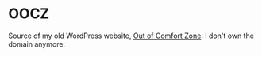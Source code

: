 # OOCZ

Source of my old WordPress website, [Out of Comfort Zone](https://outofcomfortzone.net). I don't own the domain anymore.
